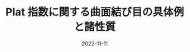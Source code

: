 ---
title: "Plat 指数に関する曲面結び目の具体例と諸性質"
type: "Conference talk"
venue: "4次元トポロジー"
date: 2022-11-11
location: "大阪大学"
link: "https://sites.google.com/view/4toposaka2022"
---
